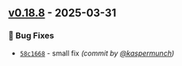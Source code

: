 
## [v0.18.8] - 2025-03-31
### :bug: Bug Fixes
- [`58c1668`](https://github.com/munch-group/franklin/commit/58c1668734dadffb5a44b8e383fb633dabb2c876) - small fix *(commit by [@kaspermunch](https://github.com/kaspermunch))*

[v0.18.8]: https://github.com/munch-group/franklin/compare/v0.18.7...v0.18.8
